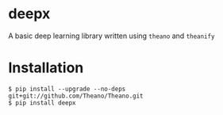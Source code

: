# deepx
A basic deep learning library written using `theano` and `theanify`

Installation
====================================

```
$ pip install --upgrade --no-deps git+git://github.com/Theano/Theano.git
$ pip install deepx
```
